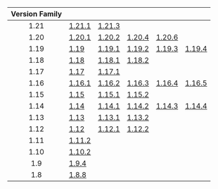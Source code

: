 | Version Family | | | | | |
|:---:|---|---|---|---|---|
| 1.21 | [1.21.1](https://github.com/BaldGang/spigot-build/releases/download/20241125/spigot-1.21.1.jar) | [1.21.3](https://github.com/BaldGang/spigot-build/releases/download/20241125/spigot-1.21.3.jar) | | | |
| 1.20 | [1.20.1](https://github.com/BaldGang/spigot-build/releases/download/20241125/spigot-1.20.1.jar) | [1.20.2](https://github.com/BaldGang/spigot-build/releases/download/20241125/spigot-1.20.2.jar) | [1.20.4](https://github.com/BaldGang/spigot-build/releases/download/20241125/spigot-1.20.4.jar) | [1.20.6](https://github.com/BaldGang/spigot-build/releases/download/20241125/spigot-1.20.6.jar) | |
| 1.19 | [1.19](https://github.com/BaldGang/spigot-build/releases/download/20241125/spigot-1.19.jar) | [1.19.1](https://github.com/BaldGang/spigot-build/releases/download/20241125/spigot-1.19.1.jar) | [1.19.2](https://github.com/BaldGang/spigot-build/releases/download/20241125/spigot-1.19.2.jar) | [1.19.3](https://github.com/BaldGang/spigot-build/releases/download/20241125/spigot-1.19.3.jar) | [1.19.4](https://github.com/BaldGang/spigot-build/releases/download/20241125/spigot-1.19.4.jar) |
| 1.18 | [1.18](https://github.com/BaldGang/spigot-build/releases/download/20241125/spigot-1.18.jar) | [1.18.1](https://github.com/BaldGang/spigot-build/releases/download/20241125/spigot-1.18.1.jar) | [1.18.2](https://github.com/BaldGang/spigot-build/releases/download/20241125/spigot-1.18.2.jar) | | |
| 1.17 | [1.17](https://github.com/BaldGang/spigot-build/releases/download/20241125/spigot-1.17.jar) | [1.17.1](https://github.com/BaldGang/spigot-build/releases/download/20241125/spigot-1.17.1.jar) | | | |
| 1.16 | [1.16.1](https://github.com/BaldGang/spigot-build/releases/download/20241125/spigot-1.16.1.jar) | [1.16.2](https://github.com/BaldGang/spigot-build/releases/download/20241125/spigot-1.16.2.jar) | [1.16.3](https://github.com/BaldGang/spigot-build/releases/download/20241125/spigot-1.16.3.jar) | [1.16.4](https://github.com/BaldGang/spigot-build/releases/download/20241125/spigot-1.16.4.jar) | [1.16.5](https://github.com/BaldGang/spigot-build/releases/download/20241125/spigot-1.16.5.jar) |
| 1.15 | [1.15](https://github.com/BaldGang/spigot-build/releases/download/20241125/spigot-1.15.jar) | [1.15.1](https://github.com/BaldGang/spigot-build/releases/download/20241125/spigot-1.15.1.jar) | [1.15.2](https://github.com/BaldGang/spigot-build/releases/download/20241125/spigot-1.15.2.jar) | | |
| 1.14 | [1.14](https://github.com/BaldGang/spigot-build/releases/download/20241125/spigot-1.14.jar) | [1.14.1](https://github.com/BaldGang/spigot-build/releases/download/20241125/spigot-1.14.1.jar) | [1.14.2](https://github.com/BaldGang/spigot-build/releases/download/20241125/spigot-1.14.2.jar) | [1.14.3](https://github.com/BaldGang/spigot-build/releases/download/20241125/spigot-1.14.3.jar) | [1.14.4](https://github.com/BaldGang/spigot-build/releases/download/20241125/spigot-1.14.4.jar) |
| 1.13 | [1.13](https://github.com/BaldGang/spigot-build/releases/download/20241125/spigot-1.13.jar) | [1.13.1](https://github.com/BaldGang/spigot-build/releases/download/20241125/spigot-1.13.1.jar) | [1.13.2](https://github.com/BaldGang/spigot-build/releases/download/20241125/spigot-1.13.2.jar) | | |
| 1.12 | [1.12](https://github.com/BaldGang/spigot-build/releases/download/20241125/spigot-1.12.jar) | [1.12.1](https://github.com/BaldGang/spigot-build/releases/download/20241125/spigot-1.12.1.jar) | [1.12.2](https://github.com/BaldGang/spigot-build/releases/download/20241125/spigot-1.12.2.jar) | | |
| 1.11 | [1.11.2](https://github.com/BaldGang/spigot-build/releases/download/20241125/spigot-1.11.2.jar) | | | | |
| 1.10 | [1.10.2](https://github.com/BaldGang/spigot-build/releases/download/20241125/spigot-1.10.2.jar) | | | | |
| 1.9 | [1.9.4](https://github.com/BaldGang/spigot-build/releases/download/20241125/spigot-1.9.4.jar) | | | | |
| 1.8 | [1.8.8](https://github.com/BaldGang/spigot-build/releases/download/20241125/spigot-1.8.8.jar) | | | | |
